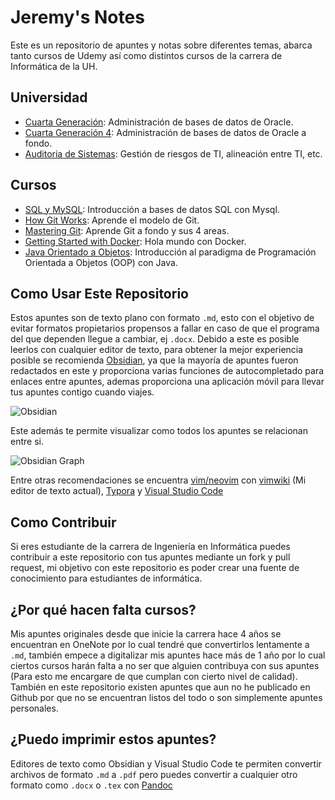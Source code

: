 # Jeremy's Notes

Este es un repositorio de apuntes y notas sobre diferentes temas, abarca tanto cursos de Udemy así como distintos cursos de la carrera de Informática de la UH. 

## Universidad

* [Cuarta Generación](cuarta-generacion-3/cuarta_gen_3.md): Administración de bases de datos de Oracle.
* [Cuarta Generación 4](cuarta_generacion_4/cuarta_generación_4): Administración de bases de datos de Oracle a fondo.
* [Auditoria de Sistemas](auditoria_de_sistemas/auditoria_de_sistemas.md): Gestión de riesgos de TI, alineación entre TI, etc.

## Cursos

* [SQL y MySQL](mysql/curso_sql_mysql.md): Introducción a bases de datos SQL con Mysql.
* [How Git Works](how_git_works/How_Git_Works.md): Aprende el modelo de Git.
* [Mastering Git](mastering_git/Mastering_Git): Aprende Git a fondo y sus 4 areas.
* [Getting Started with Docker](docker_getting_started/Getting_Started_with_Docker.md): Hola mundo con Docker.
* [Java Orientado a Objetos](java_oop/Java_Orientado_a_Objetos): Introducción al paradigma de Programación Orientada a Objetos (OOP) con Java.
 
## Como Usar Este Repositorio

Estos apuntes son de texto plano con formato `.md`, esto con el objetivo de evitar formatos propietarios propensos a fallar en caso de que el programa del que dependen llegue a cambiar, ej `.docx`. Debido a este es posible leerlos con cualquier editor de texto, para obtener la mejor experiencia posible se recomienda [Obsidian](https://obsidian.md/), ya que la mayoría de apuntes fueron redactados en este y proporciona varias funciones de autocompletado para enlaces entre apuntes, ademas proporciona una aplicación móvil para llevar tus apuntes contigo cuando viajes.

![Obsidian](https://i.imgur.com/ljr7XUK.png)

Este además te permite visualizar como todos los apuntes se relacionan entre si.

![Obsidian Graph](https://i.imgur.com/ThinrFX.png)

Entre otras recomendaciones se encuentra [vim/neovim](https://neovim.io/) con [vimwiki](https://github.com/vimwiki/vimwiki) (Mi editor de texto actual), [Typora](https://typora.io/) y [Visual Studio Code](https://code.visualstudio.com/)

## Como Contribuir

Si eres estudiante de la carrera de Ingeniería en Informática puedes contribuir a este repositorio con tus apuntes mediante un fork y pull request, mi objetivo con este repositorio es poder crear una fuente de conocimiento para estudiantes de informática.

## ¿Por qué hacen falta cursos?

Mis apuntes originales desde que inicie la carrera hace 4 años se encuentran en OneNote por lo cual tendré que convertirlos lentamente a `.md`, también empece a digitalizar mis apuntes hace más de 1 año por lo cual ciertos cursos harán falta a no ser que alguien contribuya con sus apuntes (Para esto me encargare de que cumplan con cierto nivel de calidad). También en este repositorio existen apuntes que aun no he publicado en Github por que no se encuentran listos del todo o son simplemente apuntes personales.

## ¿Puedo imprimir estos apuntes?

Editores de texto como Obsidian y Visual Studio Code te permiten convertir archivos de formato `.md` a `.pdf` pero puedes convertir a cualquier otro formato como `.docx` o `.tex` con [Pandoc](https://pandoc.org/)
